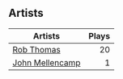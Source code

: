 ## Artists
Artists | Plays 
----- | -----: 
[Rob Thomas](/artists/rob-thomas-41846) | 20
[John Mellencamp](/artists/john-mellencamp-40082) | 1

